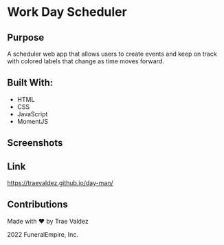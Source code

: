 # Work Day Scheduler

## Purpose

A scheduler web app that allows users to create events and keep on track with colored labels that change as time moves forward. 

## Built With:

* HTML
* CSS
* JavaScript
* MomentJS

## Screenshots

## Link

https://traevaldez.github.io/day-man/

## Contributions

Made with ❤️ by Trae Valdez

2022 FuneralEmpire, Inc.
